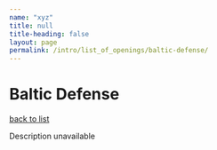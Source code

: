 ```yaml
---
name: "xyz"
title: null
title-heading: false
layout: page
permalink: /intro/list_of_openings/baltic-defense/
---
```


# Baltic Defense

[back to list](../../list_of_openings)

Description unavailable